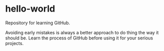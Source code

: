 # hello-world

Repository for learning GitHub.

Avoiding early mistakes is always a better approach to do thing the way it should be. Learn the process of
GitHub before using it for your serious projects. 

